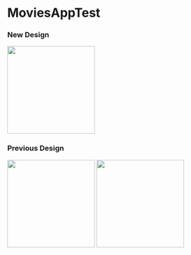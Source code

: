 # MoviesAppTest

### New Design
<img src="https://user-images.githubusercontent.com/37900883/100743861-94171480-33e5-11eb-8c84-5674232ed0f5.gif" width="200" />

### Previous Design
<p float="left">
  <img src="https://user-images.githubusercontent.com/37900883/100650477-a729d600-334c-11eb-9dc4-2b6056195bfb.png" width="200" />
  <img src="https://user-images.githubusercontent.com/37900883/100650487-adb84d80-334c-11eb-8a58-7f927608c790.png" width="200" /> 
</p>
